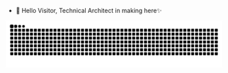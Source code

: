 - 👋 Hello Visitor, Technical Architect in making here✨
<p align="center">
  <img src="https://raw.githubusercontent.com/thyAnupam/thyAnupam/output/github-contribution-grid-snake.svg" alt="snake"></center>
</p>
<!---
thyAnupam/thyAnupam is a ✨ special ✨ repository because its `README.md` (this file) appears on your GitHub profile.
You can click the Preview link to take a look at your changes.
--->
